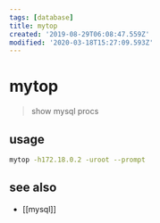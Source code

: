 ```yaml
---
tags: [database]
title: mytop
created: '2019-08-29T06:08:47.559Z'
modified: '2020-03-18T15:27:09.593Z'
---
```


# mytop

> show mysql procs

## usage
```sh
mytop -h172.18.0.2 -uroot --prompt
```

## see also
- [[mysql]]
